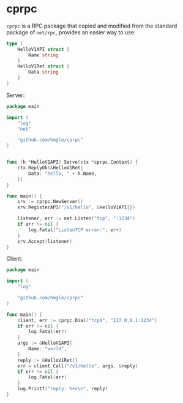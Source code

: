 # cprpc

`cprpc` is a RPC package that copied and modified from the standard package of `net/rpc`, provides an easier way to use:

```go
type (
	HelloV1API struct {
		Name string
	}
	HelloV1Ret struct {
		Data string
	}
)
```

Server:

```go
package main

import (
	"log"
	"net"

	"github.com/hmgle/cprpc"
)


func (h *HelloV1API) Serve(ctx *cprpc.Context) {
	ctx.ReplyOk(&HelloV1Ret{
		Data: "hello, " + h.Name,
	})
}

func main() {
	srv := cprpc.NewServer()
	srv.RegisterAPI("/v1/hello", &HelloV1API{})

	listener, err := net.Listen("tcp", ":1234")
	if err != nil {
		log.Fatal("ListenTCP error:", err)
	}
	srv.Accept(listener)
}
```

Client:

```go
package main

import (
	"log"

	"github.com/hmgle/cprpc"
)

func main() {
	client, err := cprpc.Dial("tcp4", "127.0.0.1:1234")
	if err != nil {
		log.Fatal(err)
	}
	args := &HelloV1API{
		Name: "world",
	}
	reply := &HelloV1Ret{}
	err = client.Call("/v1/hello", args, &reply)
	if err != nil {
		log.Fatal(err)
	}
	log.Printf("reply: %+v\n", reply)
}
```
